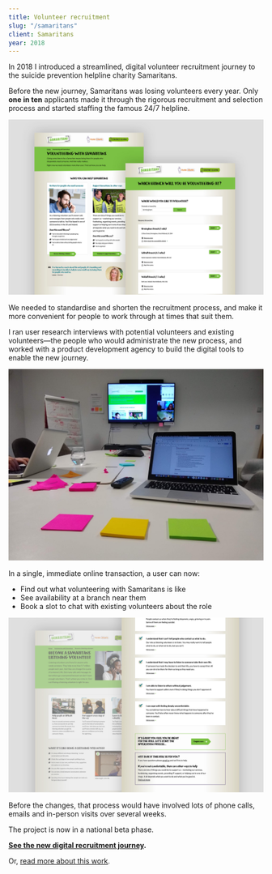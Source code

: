 ```yaml
---
title: Volunteer recruitment
slug: "/samaritans"
client: Samaritans
year: 2018
---
```


In 2018 I introduced a streamlined, digital volunteer recruitment journey to the suicide prevention helpline charity Samaritans.

Before the new journey, Samaritans was losing volunteers every year. Only **one in ten** applicants made it through the rigorous recruitment and selection process and started staffing the famous 24/7 helpline.

![Screens from the new recruitment journey](../images/samaritans-1.jpg)

We needed to standardise and shorten the recruitment process, and make it more convenient for people to work through at times that suit them.

I ran user research interviews with potential volunteers and existing volunteers—the people who would administrate the new process, and worked with a product development agency to build the digital tools to enable the new journey.

![Synthesising user research findings](../images/samaritans-3.jpg)

In a single, immediate online transaction, a user can now:

- Find out what volunteering with Samaritans is like
- See availability at a branch near them
- Book a slot to chat with existing volunteers about the role

![More screens from the journey](../images/samaritans-2.jpg)

Before the changes, that process would have involved lots of phone calls, emails and in-person visits over several weeks.

The project is now in a national beta phase.

**[See the new digital recruitment journey](https://volunteer.samaritans.org/volunteer).**

Or, [read more about this work](https://samaritans-digital.github.io/volunteer-recruitment-improvements.html).